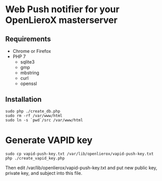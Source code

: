 # Web Push notifier for your OpenLieroX masterserver

## Requirements
- Chrome or Firefox
- PHP 7
    - sqlite3
    - gmp
    - mbstring
    - curl
    - openssl

## Installation

    sudo php ./create_db.php
    sudo rm -rf /var/www/html
    sudo ln -s `pwd`/src /var/www/html

# Generate VAPID key

    sudo cp vapid-push-key.txt /var/lib/openlierox/vapid-push-key.txt
    php ./create_vapid_key.php

Then edit /var/lib/openlierox/vapid-push-key.txt and put new public key, private key, and subject into this file.

